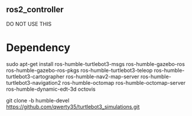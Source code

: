 ## ros2_controller
DO NOT USE THIS
# Dependency
sudo apt-get install ros-humble-turtlebot3-msgs ros-humble-gazebo-ros ros-humble-gazebo-ros-pkgs ros-humble-turtlebot3-teleop ros-humble-turtlebot3-cartographer ros-humble-nav2-map-server ros-humble-turtlebot3-navigation2 ros-humble-octomap ros-humble-octomap-server ros-humble-dynamic-edt-3d octovis

git clone -b humble-devel https://github.com/qwerty35/turtlebot3_simulations.git
